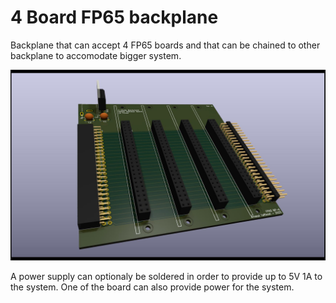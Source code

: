 # 4 Board FP65 backplane

Backplane that can accept 4 FP65 boards and that can be chained to other backplane to accomodate bigger system.

![Render of the backplane board](doc/backplane.jpg)

A power supply can optionaly be soldered in order to provide up to 5V 1A to the system.
One of the board can also provide power for the system.